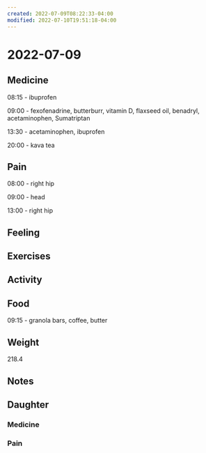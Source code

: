 ```yaml
---
created: 2022-07-09T08:22:33-04:00
modified: 2022-07-10T19:51:18-04:00
---
```


# 2022-07-09

## Medicine

08:15 - ibuprofen 

09:00 - fexofenadrine, butterburr, vitamin D, flaxseed oil, benadryl, acetaminophen, Sumatriptan 

13:30 - acetaminophen, ibuprofen 

20:00 - kava tea

## Pain

08:00 - right hip

09:00 - head

13:00 - right hip

## Feeling


## Exercises


## Activity


## Food

09:15 - granola bars, coffee, butter


## Weight

218.4


## Notes


## Daughter

### Medicine


### Pain

